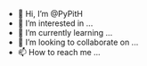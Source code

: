 - 👋 Hi, I’m @PyPitH
- 👀 I’m interested in ...
- 🌱 I’m currently learning ...
- 💞️ I’m looking to collaborate on ...
- 📫 How to reach me ...

<!---
PyPitH/PyPitH is a ✨ special ✨ repository because its `README.md` (this file) appears on your GitHub profile.
You can click the Preview link to take a look at your changes.
--->
